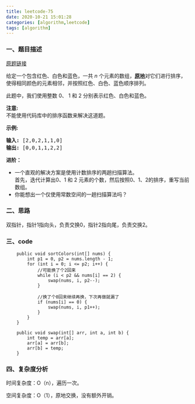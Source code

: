```yaml
---
title: leetcode-75
date: 2020-10-21 15:01:28
categories: [algorithm,leetcode]
tags: [algorithm]
---
```

### 一、题目描述
[原题链接](https://leetcode.com/problems/sort-colors/)

<p>给定一个包含红色、白色和蓝色，一共&nbsp;<em>n </em>个元素的数组，<strong><a href="https://baike.baidu.com/item/%E5%8E%9F%E5%9C%B0%E7%AE%97%E6%B3%95" target="_blank">原地</a></strong>对它们进行排序，使得相同颜色的元素相邻，并按照红色、白色、蓝色顺序排列。</p>

<p>此题中，我们使用整数 0、&nbsp;1 和 2 分别表示红色、白色和蓝色。</p>

<p><strong>注意:</strong><br>
不能使用代码库中的排序函数来解决这道题。</p>

<p><strong>示例:</strong></p>

<pre><strong>输入:</strong> [2,0,2,1,1,0]
<strong>输出:</strong> [0,0,1,1,2,2]</pre>

<p><strong>进阶：</strong></p>

<ul>
	<li>一个直观的解决方案是使用计数排序的两趟扫描算法。<br>
	首先，迭代计算出0、1 和 2 元素的个数，然后按照0、1、2的排序，重写当前数组。</li>
	<li>你能想出一个仅使用常数空间的一趟扫描算法吗？</li>
</ul>

### 二、思路
双指针，指针1指向头，负责交换0，指针2指向尾，负责交换2。

### 三、code
```
    public void sortColors(int[] nums) {
        int p1 = 0, p2 = nums.length - 1;
        for (int i = 0; i <= p2; i++) {
            //可能换了个2回来
            while (i < p2 && nums[i] == 2) {
                swap(nums, i, p2--);
            }
            
            //换了个0回来继续再换，下次再做就漏了
            if (nums[i] == 0) {
                swap(nums, i, p1++);
            }
        }
    }

    public void swap(int[] arr, int a, int b) {
        int temp = arr[a];
        arr[a] = arr[b];
        arr[b] = temp;
    }
```

### 四、复杂度分析
时间复杂度：O（n），遍历一次。

空间复杂度：O（1），原地交换，没有额外开销。
